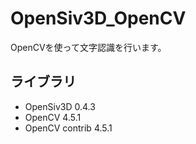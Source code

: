 # OpenSiv3D_OpenCV
OpenCVを使って文字認識を行います。
## ライブラリ
- OpenSiv3D 0.4.3  
- OpenCV 4.5.1
- OpenCV contrib 4.5.1
